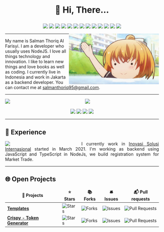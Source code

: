 # <p align="center">:wave: Hi, There...</p>

<p align="center">
  <img src="https://img.shields.io/badge/VisualStudioCode-brightgreen?style=for-the-badge&logo=Visual+Studio+Code&logoColor=white">
  <img src="https://img.shields.io/badge/JavaScript-brightgreen?style=for-the-badge&logo=JavaScript&logoColor=white">
  <img src="https://img.shields.io/badge/NodeJs-brightgreen?style=for-the-badge&logo=nodedotjs&logoColor=white">
  <img src="https://img.shields.io/badge/TypeScript-brightgreen?style=for-the-badge&logo=typescript&logoColor=white">
  <img src="https://img.shields.io/badge/mysql-brightgreen?style=for-the-badge&logo=mysql&logoColor=white">
  <img src="https://img.shields.io/badge/html-brightgreen?style=for-the-badge&logo=html5&logoColor=white">
  <img src="https://img.shields.io/badge/css-brightgreen?style=for-the-badge&logo=css3&logoColor=white">
  <img src="https://img.shields.io/badge/bootstrap-brightgreen?style=for-the-badge&logo=bootstrap&logoColor=white">
  <img src="https://img.shields.io/badge/docker-brightgreen?style=for-the-badge&logo=docker&logoColor=white">
  <img src="https://img.shields.io/badge/git-brightgreen?style=for-the-badge&logo=git&logoColor=white">
  <a href="https://github.com/salmanthoriq95"><img src="https://img.shields.io/badge/Github-brightgreen?style=for-the-badge&logo=github&logoColor=white"></a>
<a href="https://gitlab.com/salmanthoriq95"><img src="https://img.shields.io/badge/Github-brightgreen?style=for-the-badge&logo=gitlab&logoColor=white"></a>
  <img src="https://img.shields.io/badge/codefactor-brightgreen?style=for-the-badge&logo=codefactor&logoColor=white">
</p>

<img width="295" align="right" src="./public/img/waving-hand-anime.gif"> 

---

My name is Salman Thoriq Al Farisyi. I am a developer who usually uses NodeJS. I love all things technology and innovation. I like to learn new things and love books as well as coding. I currently live in Indonesia and work in Jakarta as a backend developer. You can contact me at salmanthoriq95@gmail.com.

---

<img width="52%" align="left" src ="https://github-readme-stats.vercel.app/api?username=salmanthoriq95&show_icons=true&theme=vue-dark&hide_border=true">
<img width="43%" src="https://github-readme-stats.vercel.app/api/top-langs/?username=salmanthoriq95&show_icons=true&theme=vue-dark&layout=compact&hide_border=true">

</p>
<p align="center">
<a href="https://web.facebook.com/salmanthoriq95"><img src="https://img.shields.io/badge/Facebook-brightgreen?style=for-the-badge&logo=facebook&logoColor=white"></a>
<a href="https://twitter.com/far_is_man"><img src="https://img.shields.io/badge/Twitter-brightgreen?style=for-the-badge&logo=twitter&logoColor=white"></a>
<a href="mailto:salmanthoriq95@gmail.com"><img src="https://img.shields.io/badge/Gmail-brightgreen?style=for-the-badge&logo=gmail&logoColor=white"></a>
<a href="https://www.linkedin.com/in/salmanthoriq95/"><img src="https://img.shields.io/badge/Linkedin-brightgreen?style=for-the-badge&logo=linkedin&logoColor=white"></a>
</p>

---

## :briefcase: Experience

<img width="250" align="left" src="https://www.inovasisolusi.com/wp-content/uploads/2019/05/Logo-9-1.png">
<p align="justify">
I currently work in <a href="https://www.inovasisolusi.com/">Inovasi Solusi Internasional</a> started in March 2021. 
I'm working as backend using JavaScript and TypeScript in NodeJs, we build registration system for Market Trade.
</p>

---

## :globe_with_meridians: Open Projects

<table>
  <thead align="center">
    <tr border: none;>
      <td><b>🎁 Projects</b></td>
      <td><b>⭐ Stars</b></td>
      <td><b>📚 Forks</b></td>
      <td><b>🛎 Issues</b></td>
      <td><b>📬 Pull requests</b></td>
    </tr>
  </thead>
  <tbody>
    <tr>
      <td><a href="https://github.com/salmanthoriq95/templates"><b>Templates</b></a></td>
      <td><img alt="Stars" src="https://img.shields.io/github/stars/salmanthoriq95/templates?style=flat-square&labelColor=343b41"/></td>
      <td><img alt="Forks" src="https://img.shields.io/github/forks/salmanthoriq95/templates?style=flat-square&labelColor=343b41"/></td>
      <td><img alt="Issues" src="https://img.shields.io/github/issues/salmanthoriq95/templates?style=flat-square&labelColor=343b41"/></td>
      <td><img alt="Pull Requests" src="https://img.shields.io/github/issues-pr/salmanthoriq95/templates?style=flat-square&labelColor=343b41"/></td>
    </tr>
	  <tr>
      <td><a href="https://github.com/salmanthoriq95/crispy"><b>Crispy - Token Generator</b></a></td>
      <td><img alt="Stars" src="https://img.shields.io/github/stars/salmanthoriq95/crispy?style=flat-square&labelColor=343b41"/></td>
      <td><img alt="Forks" src="https://img.shields.io/github/forks/salmanthoriq95/crispy?style=flat-square&labelColor=343b41"/></td>
      <td><img alt="Issues" src="https://img.shields.io/github/issues/salmanthoriq95/crispy?style=flat-square&labelColor=343b41"/></td>
      <td><img alt="Pull Requests" src="https://img.shields.io/github/issues-pr/salmanthoriq95/crispy?style=flat-square&labelColor=343b41"/></td>
    </tr>
  </tbody>
</table>
